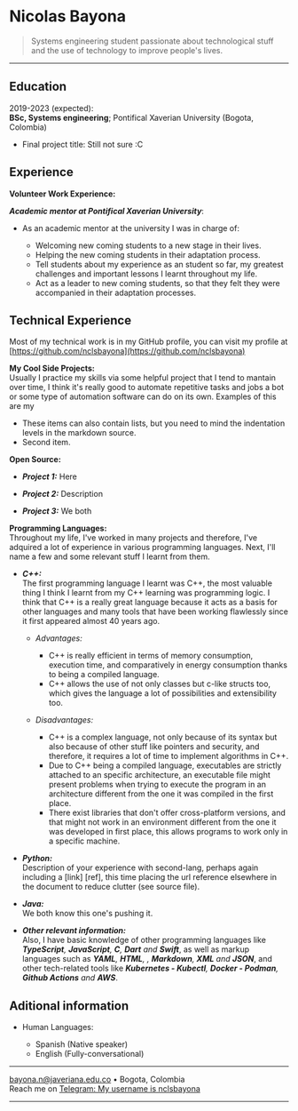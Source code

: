 Nicolas Bayona
============

> Systems engineering student passionate about technological stuff and the use of technology to improve people's lives.

----

Education
---------

2019-2023 (expected):\
**BSc, Systems engineering**; Pontifical Xaverian University (Bogota, Colombia)

  * Final project title: Still not sure :C

Experience
----------

**Volunteer Work Experience:**

_**Academic mentor at Pontifical Xaverian University**_:

  - As an academic mentor at the university I was in charge of:
    
    - Welcoming new coming students to a new stage in their lives.
    - Helping the new coming students in their adaptation process.
    - Tell students about my experience as an student so far, my greatest challenges and important lessons I learnt throughout my life.
    - Act as a leader to new coming students, so that they felt they were accompanied in their adaptation processes.

Technical Experience
--------------------

Most of my technical work is in my GitHub profile, you can visit my profile at [https://github.com/nclsbayona](https://github.com/nclsbayona)

**My Cool Side Projects:**\
Usually I practice my skills via some helpful project that I tend to mantain over time, I think it's really good to automate repetitive tasks and jobs a bot or some type of automation software can do on its own. Examples of this are my

  * These items can also contain lists, but you need to mind the indentation levels in the markdown source.
  * Second item.

**Open Source:**
* **_Project 1:_** Here

* **_Project 2:_** Description 

* **_Project 3:_** We both

**Programming Languages:**   
Throughout my life, I've worked in many projects and therefore, I've adquired a lot of experience in various programming languages. Next, I'll name a few and some relevant stuff I learnt from them.

* **_C++:_** \
The first programming language I learnt was C++, the most valuable thing I think I learnt from my C++ learning was programming logic. I think that C++ is a really great language because it acts as a basis for other languages and many tools that have been working flawlessly since it first appeared almost 40 years ago.
  * _Advantages:_
    - C++ is really efficient in terms of memory consumption, execution time, and comparatively in energy consumption thanks to being a compiled language.
    - C++ allows the use of not only classes but c-like structs too, which gives the language a lot of possibilities and extensibility too.
  
  * _Disadvantages:_
    - C++ is a complex language, not only because of its syntax but also because of other stuff like pointers and security, and therefore, it requires a lot of time to implement algorithms in C++.
    - Due to C++ being a compiled language, executables are strictly attached to an specific architecture, an executable file might present problems when trying to execute the program in an architecture different from the one it was compiled in the first place.
    - There exist libraries that don't offer cross-platform versions, and that might not work in an environment different from the one it was developed in first place, this allows programs to work only in a specific machine.
  


* **_Python:_** \
Description of your experience with second-lang, perhaps again including a [link] [ref], this time placing the url reference elsewhere in the document to reduce clutter (see source file). 

* **_Java:_** \
We both know this one's pushing it. 

* **_Other relevant information:_** \
Also, I have basic knowledge of other programming languages like _**TypeScript**, **JavaScript**, **C**, **Dart** and **Swift**_, as well as markup languages such as _**YAML**, **HTML**, , **Markdown**, **XML** and **JSON**_, and other tech-related tools like _**Kubernetes - Kubectl**, **Docker - Podman**, **Github Actions** and **AWS**_.


Aditional information
----------------------------------------

* Human Languages:

     * Spanish (Native speaker)
     * English (Fully-conversational)

----

<bayona.n@javeriana.edu.co> • Bogota, Colombia \
Reach me on [Telegram: My username is nclsbayona](https://t.me/nclsbayona)

----
